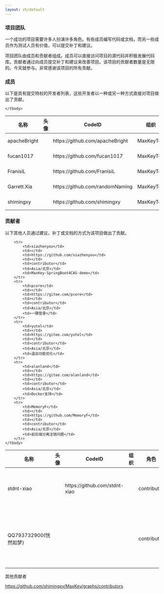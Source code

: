 ```yaml
---
layout: zh/default
---
```

<h3>项目团队</h3>

一个成功的项目需要许多人扮演许多角色。有些成员编写代码或文档，而另一些成员作为测试人员有价值，可以提交补丁和建议。

项目团队由成员和贡献者组成。成员可以直接访问项目的源代码并积极发展代码库。贡献者通过向成员提交补丁和建议来改善项目。该项目的贡献者数量是无限的。今天就参与。非常感谢该项目的所有贡献。

<h3>成员</h3>

以下是具有提交特权的开发者列表，这些开发者以一种或另一种方式直接对项目做出了贡献。


<table border="0" class="table table-striped table-bordered ">
	<thead>
		<th>名称</th><th  >头像</th><th>CodeID</th><th>组织</th><th>角色</th><th>时区</th>
	</thead>
	<tbody>
		<tr>
			<td>apacheBright</td>
			<td></td>
			<td>https://github.com/apacheBright</td>
			<td>MaxKeyTop</td>
			<td>PMC Member</td>
			<td>Asia/北京</td>
		</tr>
		<tr>
			<td>fucan1017</td>
			<td></td>
			<td>https://github.com/fucan1017</td>
			<td>MaxKeyTop</td>
			<td>contributor</td>
			<td>Asia/北京</td>
		</tr>
		<tr>
			<td>FranisiL</td>
			<td></td>
			<td>https://github.com/FranisiL</td>
			<td>MaxKeyTop</td>
			<td>PMC Member</td>
			<td>Asia/北京</td>
		</tr>
		<tr>
			<td>Garrett.Xia</td>
			<td></td>
			<td>https://github.com/randomNaming</td>
			<td>MaxKeyTop</td>
			<td>PMC Member</td>
			<td>Asia/北京</td>
		</tr>
		<tr>
			<td>shimingxy</td>
			<td></td>
			<td>https://github.com/shimingxy</td>
			<td>MaxKeyTop</td>
			<td>PMC Chair</td>
			<td>Asia/北京</td>
		</tr>
		
	</tbody>
</table>


<h3>贡献者</h3>

以下其他人员通过建议，补丁或文档的方式为该项目做出了贡献。
<table border="0" class="table table-striped table-bordered ">
	<thead>
		<th>名称</th><th  >头像</th><th>CodeID</th><th>组织</th><th>角色</th><th>时区</th><th>问题</th>
	</thead>
	<tbody>
		<tr>
			<td>stdnt-xiao</td>
			<td></td>
			<td>https://github.com/stdnt-xiao</td>
			<td></td>
			<td>contributor</td>
			<td>Asia/北京</td>
			<td>Docker和docker-compose部署的优化</td>
		</tr>
		<tr>
			<td>QQ793732900(恍然如梦)</td>
			<td></td>
			<td></td>
			<td></td>
			<td>contributor</td>
			<td>Asia/北京</td>
			<td>解决Maxkey在Chrome “您的连接不是私密连接” 问题</td>
		</tr>

		<tr>
			<td>xiazhenyou</td>
			<td></td>
			<td>https://github.com/xiazhenyou</td>
			<td></td>
			<td>contributor</td>
			<td>Asia/北京</td>
			<td>MaxKey-SpringBoot4CAS-demo</td>
		</tr>
		<tr>
			<td>pcore</td>
			<td></td>
			<td>https://gitee.com/pcore</td>
			<td></td>
			<td>contributor</td>
			<td>Asia/北京</td>
			<td>一键登录</td>
		</tr>
		<tr>
			<td>yutel</td>
			<td></td>
			<td>https://gitee.com/yutel</td>
			<td></td>
			<td>contributor</td>
			<td>Asia/北京</td>
			<td>退出功能优化</td>
		</tr>
		<tr>
			<td>alanland</td>
			<td></td>
			<td>https://gitee.com/alanland</td>
			<td></td>
			<td>contributor</td>
			<td>Asia/北京</td>
			<td>Docker支持</td>
		</tr>
		<tr>
			<td>MemoryF</td>
			<td></td>
			<td>https://github.com/MemoryF</td>
			<td></td>
			<td>contributor</td>
			<td>Asia/北京</td>
			<td>前后端分离注销问题</td>
		</tr>
	</tbody>
</table>

其他贡献者

https://github.com/shimingxy/MaxKey/graphs/contributors
